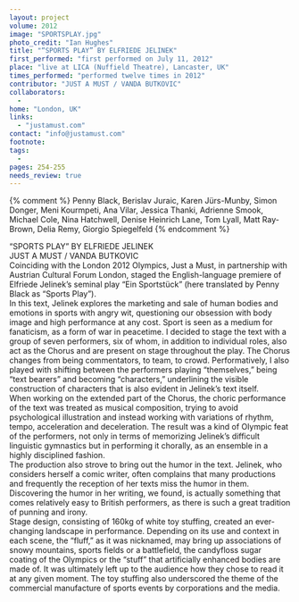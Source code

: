 ```yaml
---
layout: project
volume: 2012
image: "SPORTSPLAY.jpg"
photo_credit: "Ian Hughes"
title: "“SPORTS PLAY” BY ELFRIEDE JELINEK"
first_performed: "first performed on July 11, 2012"
place: "live at LICA (Nuffield Theatre), Lancaster, UK"
times_performed: "performed twelve times in 2012"
contributor: "JUST A MUST / VANDA BUTKOVIC"
collaborators: 
  - 
home: "London, UK"
links: 
  - "justamust.com"
contact: "info@justamust.com"
footnote: 
tags: 
  - 
pages: 254-255
needs_review: true
---
```


{% comment %} 
Penny Black, Berislav Juraic, Karen Jürs-Munby, Simon Donger, Meni Kourmpeti, Ana Vilar, Jessica Thanki, Adrienne Smook, Michael Cole, Nina Hatchwell, Denise Heinrich Lane, Tom Lyall, Matt Ray-Brown, Delia Remy, Giorgio Spiegelfeld
{% endcomment %}

 “SPORTS PLAY” BY ELFRIEDE JELINEK  
 JUST A MUST / VANDA BUTKOVIC  
 Coinciding with the London 2012 Olympics, Just a Must, in partnership with Austrian Cultural Forum London, staged the English-language premiere of Elfriede Jelinek’s seminal play “Ein Sportstück” (here translated by Penny Black as “Sports Play”).  
 In this text, Jelinek explores the marketing and sale of human bodies and emotions in sports with angry wit, questioning our obsession with body image and high performance at any cost. Sport is seen as a medium for fanaticism, as a form of war in peacetime. I decided to stage the text with a group of seven performers, six of whom, in addition to individual roles, also act as the Chorus and are present on stage throughout the play. The Chorus changes from being commentators, to team, to crowd. Performatively, I also played with shifting between the performers playing “themselves,” being “text bearers” and becoming “characters,” underlining the visible construction of characters that is also evident in Jelinek’s text itself.  
 When working on the extended part of the Chorus, the choric performance of the text was treated as musical composition, trying to avoid psychological illustration and instead working with variations of rhythm, tempo, acceleration and deceleration. The result was a kind of Olympic feat of the performers, not only in terms of memorizing Jelinek’s difficult linguistic gymnastics but in performing it chorally, as an ensemble in a highly disciplined fashion.  
 The production also strove to bring out the humor in the text. Jelinek, who considers herself a comic writer, often complains that many productions and frequently the reception of her texts miss the humor in them. Discovering the humor in her writing, we found, is actually something that comes relatively easy to British performers, as there is such a great tradition of punning and irony.  
 Stage design, consisting of 160kg of white toy stuffing, created an ever-changing landscape in performance. Depending on its use and context in each scene, the “fluff,” as it was nicknamed, may bring up associations of snowy mountains, sports fields or a battlefield, the candyfloss sugar coating of the Olympics or the “stuff” that artificially enhanced bodies are made of. It was ultimately left up to the audience how they chose to read it at any given moment. The toy stuffing also underscored the theme of the commercial manufacture of sports events by corporations and the media.  

